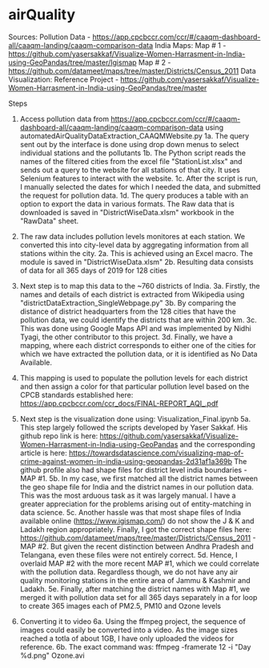 # airQuality

Sources:
Pollution Data - https://app.cpcbccr.com/ccr/#/caaqm-dashboard-all/caaqm-landing/caaqm-comparison-data
India Maps:
Map # 1 - https://github.com/yasersakkaf/Visualize-Women-Harrasment-in-India-using-GeoPandas/tree/master/Igismap
Map # 2 - https://github.com/datameet/maps/tree/master/Districts/Census_2011
Data Visualization:
Reference Project - https://github.com/yasersakkaf/Visualize-Women-Harrasment-in-India-using-GeoPandas/tree/master

Steps

1. Access pollution data from https://app.cpcbccr.com/ccr/#/caaqm-dashboard-all/caaqm-landing/caaqm-comparison-data using automatedAirQualityDataExtraction_CAAQMWebsite.py
1a. The query sent out by the interface is done using drop down menus to select individual stations and the pollutants
1b. The Python script reads the names of the filtered cities from the excel file "StationList.xlsx" and sends out a query to the website for all stations of that city. It uses Selenium features to interact with the website.
1c. After the script is run, I manually selected the dates for which I needed the data, and submitted the request for pollution data.
1d. The query produces a table with an option to export the data in various formats. The Raw data that is downloaded is saved in "DistrictWiseData.xlsm" workbook in the "RawData" sheet.

2. The raw data includes pollution levels monitores at each station. We converted this into city-level data by aggregating information from all stations within the city.
2a. This is achieved using an Excel macro. The module is saved in "DistrictWiseData.xlsm"
2b. Resulting data consists of data for all 365 days of 2019 for 128 cities

3. Next step is to map this data to the ~760 districts of India. 
3a. Firstly, the names and details of each district is extracted from Wikipedia using "districtDataExtraction_SingleWebpage.py"
3b. By comparing the distance of district headquarters from the 128 cities that have the pollution data, we could identify the districts that are within 200 km.
3c. This was done using Google Maps API and was implemented by Nidhi Tyagi, the other contributor to this project.
3d. Finally, we have a mapping, where each district corresponds to either one of the cities for which we have extracted the pollution data, or it is identified as No Data Available.

4. This mapping is used to populate the pollution levels for each district and then assign a color for that particular pollution level based on the CPCB standards established here: https://app.cpcbccr.com/ccr_docs/FINAL-REPORT_AQI_.pdf

5. Next step is the visualization done using: Visualization_Final.ipynb 
5a. This step largely followed the scripts developed by Yaser Sakkaf. His github repo link is here: https://github.com/yasersakkaf/Visualize-Women-Harrasment-in-India-using-GeoPandas and the corresponding article is here: https://towardsdatascience.com/visualizing-map-of-crime-against-women-in-india-using-geopandas-2d31af1a369b
The github profile also had shape files for district level india boundaries - MAP #1.
5b. In my case, we first matched all the district names between the geo shape file for India and the district names in our pollution data. This was the most arduous task as it was largely manual. I have a greater appreciation for the problems arising out of entity-matching in data science.
5c. Another hassle was that most shape files of India available online (https://www.igismap.com/) do not show the J & K and Ladakh region appropriately. Finally, I got the correct shape files here: https://github.com/datameet/maps/tree/master/Districts/Census_2011 - MAP #2. But given the recent distinction between Andhra Pradesh and Telangana, even these files were not entirely correct.
5d. Hence, I overlaid MAP #2 with the more recent MAP #1, which we could correlate with the pollution data. Regardless though, we do not have any air quality monitoring stations in the entire area of Jammu & Kashmir and Ladakh.
5e. Finally, after matching the district names with Map #1, we merged it with pollution data set for all 365 days separately in a for loop to create 365 images each of PM2.5, PM10 and Ozone levels

6. Converting it to video
6a. Using the ffmpeg project, the sequence of images could easily be converted into a video. As the image sizes reached a totla of about 1GB, I have only uploaded the videos for reference.
6b. The exact command was: ffmpeg -framerate 12 -i "Day %d.png" Ozone.avi
